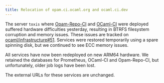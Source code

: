```yaml
---
title: Relocation of opam.ci.ocaml.org and ocaml.ci.dev
---
```


The server `toxis` where [Opam-Repo-CI](https://opam.ci.ocaml.org) and [OCaml-CI](https://ocaml.ci.dev) were deployed suffered hardware difficulties yesterday, resulting in BTRFS filesystem corruption and memory issues.  These issues are tracked on [ocaml/infrastructure#51](https://github.com/ocaml/infrastructure/issues/51).  Services were restored temporarily using a spare spinning disk, but we continued to see ECC memory issues.

All services have now been redeployed on new ARM64 hardware.  We retained the databases for Prometheus, OCaml-CI and Opam-Repo-CI, but unfortunately, older job logs have been lost.

The external URLs for these services are unchanged.
